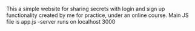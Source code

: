 This a simple website for sharing secrets with login and sign up functionality created by me for practice, under an online course.
Main JS file is app.js -server runs on localhost 3000

